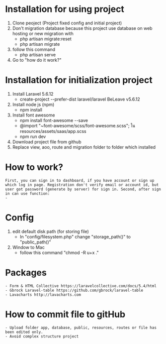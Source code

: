 # Installation for using project
1. Clone peoject (Project fixed config and initial project)
2. Don't migration database because this project use database on web hosting
    or new migration with
    - php artisan migrate:reset
    - php artisan migrate
3. follow this command
    - php artisan serve
4. Go to "how do it work?"


# Installation for initialization project
1. Install Laravel 5.6.12
    - create-project --prefer-dist laravel/laravel BeLeave v5.6.12
2. Install node js (npm)
    - npm install
3. Install font awesome
    - npm install font-awesome --save
    - @import "~font-awesome/scss/font-awesome.scss"; ใน resources/assets/saas/app.scss
    - npm run dev
4. Download project file from github
5. Replace view, aoo, route and migration folder to folder which installed


# How to work?
    First, you can sign in to dashboard, if you have account or sign up which log in page. Registration don't verify email or account id, but user got password (generate by server) for sign in. Second, after sign in can use function:
    - 


# Config
1. edit default disk path (for storing file)
    - In "config/filesystem.php" change "storage_path()" to "public_path()"
2. Window to Mac
    - follow this command "chmod -R u+x ."

# Packages
    - Form & HTML Collective https://laravelcollective.com/docs/5.4/html
    - Gbrock Laravel-table https://github.com/gbrock/laravel-table
    - Lavacharts http://lavacharts.com

# How to commit file to gitHub
    - Upload folder app, database, public, resources, routes or file has been edited only.
    - Avoid complex structure project

